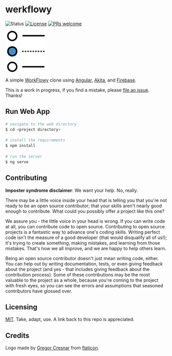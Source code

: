 # werkflowy

![Status](https://img.shields.io/badge/status-planning-red.svg)
[![License](https://img.shields.io/badge/License-MIT-blue.svg)](./LICENSE)
[![PRs welcome](https://img.shields.io/badge/contributions-welcome-brightgreen.svg?style=round-square)](https://egghead.io/series/how-to-contribute-to-an-open-source-project-on-github)

![werkflowy](./src/assets/icons/werkflowy-128.png)

A simple [WorkFlowy](https://workflowy.com) clone using [Angular](https://github.com/angular/angular), [Akita](https://github.com/datorama/akita), and [Firebase](https://firebase.google.com/).

This is a work in progress, if you find a mistake, please [file an issue](https://github.com/njncalub/werkflowy/issues). Thanks!

## Run Web App

```bash
# navigate to the web directory
$ cd <project directory>

# install the requirements
$ npm install

# run the server
$ ng serve
```

## Contributing

**Imposter syndrome disclaimer**: We want your help. No, really.

There may be a little voice inside your head that is telling you that you're not ready to be an open source contributor; that your skills aren't nearly good enough to contribute. What could you possibly offer a project like this one?

We assure you - the little voice in your head is wrong. If you can write code at all, you can contribute code to open source. Contributing to open source projects is a fantastic way to advance one's coding skills. Writing perfect code isn't the measure of a good developer (that would disqualify all of us!); it's trying to create something, making mistakes, and learning from those mistakes. That's how we all improve, and we are happy to help others learn.

Being an open source contributor doesn't just mean writing code, either. You can help out by writing documentation, tests, or even giving feedback about the project (and yes - that includes giving feedback about the contribution process). Some of these contributions may be the most valuable to the project as a whole, because you're coming to the project with fresh eyes, so you can see the errors and assumptions that seasoned contributors have glossed over.

## Licensing

[MIT](./LICENSE). Take, adapt, use. A link back to this repo is appreciated.

## Credits

Logo made by [Gregor Cresnar](https://www.flaticon.com/authors/gregor-cresnar) from [flaticon](https://www.flaticon.com).
